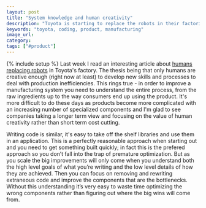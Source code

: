```yaml
---
layout: post
title: "System knowledge and human creativity"
description: "Toyota is starting to replace the robots in their factories because only by dealing with the details of a process can it be improved. I think this is a great approach and applies well to coding."
keywords: "toyota, coding, product, manufacturing"
image_url:
category:
tags: ["#product"]
---
```

{% include setup %}
Last week I read an interesting article about <a href="http://www.bloomberg.com/news/2014-04-06/humans-replacing-robots-herald-toyota-s-vision-of-future.html" target="_blank">humans replacing robots</a> in Toyota's factory. The thesis being that only humans are creative enough (right now at least) to develop new skills and processes to deal with production inefficiencies. This rings true - in order to improve a manufacturing system you need to understand the entire process, from the raw ingredients up to the way consumers end up using the product. It's more difficult to do these days as products become more complicated with an increasing number of specialized components and I'm glad to see companies taking a longer term view and focusing on the value of human creativity rather than short term cost cutting.

Writing code is similar, it's easy to take off the shelf libraries and use them in an application. This is a perfectly reasonable approach when starting out and you need to get something built quickly; in fact this is the prefered approach so you don’t fall into the trap of premature optimization. But as you scale the big improvements will only come when you understand both the high level goals of what you’re writing and the low level details of how they are achieved. Then you can focus on removing and rewriting extraneous code and improve the components that are the bottlenecks. Without this understanding it’s very easy to waste time optimizing the wrong components rather than figuring out where the big wins will come from.
